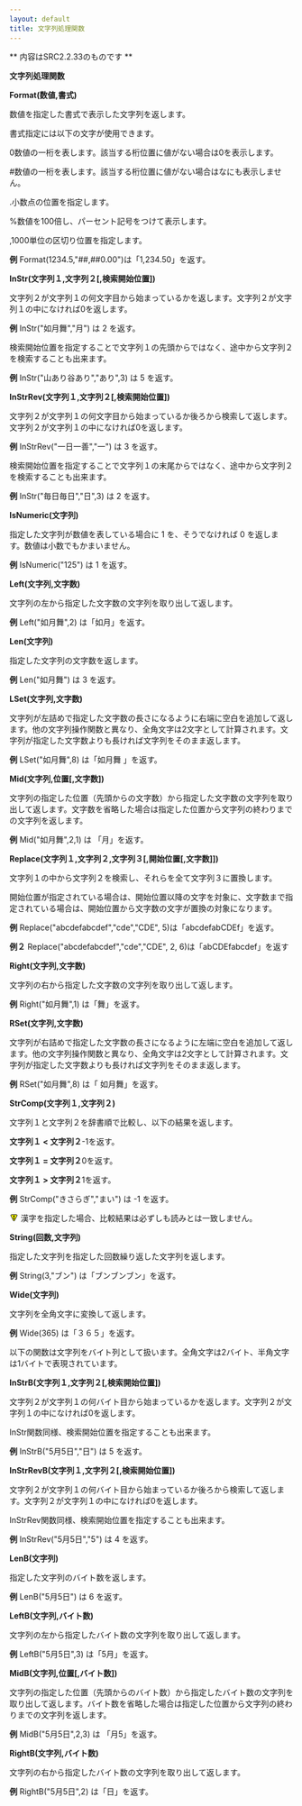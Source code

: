 ```yaml
---
layout: default
title: 文字列処理関数
---
```

** 内容はSRC2.2.33のものです **

**文字列処理関数**

**Format(数値,書式)**

数値を指定した書式で表示した文字列を返します。

書式指定には以下の文字が使用できます。

0数値の一桁を表します。該当する桁位置に値がない場合は0を表示します。

#数値の一桁を表します。該当する桁位置に値がない場合はなにも表示しません。

.小数点の位置を指定します。

%数値を100倍し、パーセント記号をつけて表示します。

,1000単位の区切り位置を指定します。

**例** Format(1234.5,"##,##0.00")は「1,234.50」を返す。

**InStr(文字列１,文字列２[,検索開始位置])**

文字列２が文字列１の何文字目から始まっているかを返します。文字列２が文字列１の中になければ0を返します。

**例** InStr("如月舞","月") は 2 を返す。

検索開始位置を指定することで文字列１の先頭からではなく、途中から文字列２を検索することも出来ます。

**例** InStr("山あり谷あり","あり",3) は 5 を返す。

**InStrRev(文字列１,文字列２[,検索開始位置])**

文字列２が文字列１の何文字目から始まっているか後ろから検索して返します。文字列２が文字列１の中になければ0を返します。

**例** InStrRev("一日一善","一") は 3 を返す。

検索開始位置を指定することで文字列１の末尾からではなく、途中から文字列２を検索することも出来ます。

**例** InStr("毎日毎日","日",3) は 2 を返す。

**IsNumeric(文字列)**

指定した文字列が数値を表している場合に 1 を、そうでなければ 0 を返します。数値は小数でもかまいません。

**例** IsNumeric("125") は 1 を返す。

**Left(文字列,文字数)**

文字列の左から指定した文字数の文字列を取り出して返します。

**例** Left("如月舞",2) は「如月」を返す。

**Len(文字列)**

指定した文字列の文字数を返します。

**例** Len("如月舞") は 3 を返す。

**LSet(文字列,文字数)**

文字列が左詰めで指定した文字数の長さになるように右端に空白を追加して返します。他の文字列操作関数と異なり、全角文字は2文字として計算されます。文字列が指定した文字数よりも長ければ文字列をそのまま返します。

**例** LSet("如月舞",8) は「如月舞  」を返す。

**Mid(文字列,位置[,文字数])**

文字列の指定した位置（先頭からの文字数）から指定した文字数の文字列を取り出して返します。文字数を省略した場合は指定した位置から文字列の終わりまでの文字列を返します。

**例** Mid("如月舞",2,1) は 「月」を返す。

**Replace(文字列１,文字列２,文字列３[,開始位置[,文字数]])**

文字列１の中から文字列２を検索し、それらを全て文字列３に置換します。

開始位置が指定されている場合は、開始位置以降の文字を対象に、文字数まで指定されている場合は、開始位置から文字数の文字が置換の対象になります。

**例** Replace("abcdefabcdef","cde","CDE", 5)は「abcdefabCDEf」を返す。

**例２** Replace("abcdefabcdef","cde","CDE", 2, 6)は「abCDEfabcdef」を返す

**Right(文字列,文字数)**

文字列の右から指定した文字数の文字列を取り出して返します。

**例** Right("如月舞",1) は「舞」を返す。

**RSet(文字列,文字数)**

文字列が右詰めで指定した文字数の長さになるように左端に空白を追加して返します。他の文字列操作関数と異なり、全角文字は2文字として計算されます。文字列が指定した文字数よりも長ければ文字列をそのまま返します。

**例** RSet("如月舞",8) は「  如月舞」を返す。

**StrComp(文字列１,文字列２)**

文字列１と文字列２を辞書順で比較し、以下の結果を返します。

**文字列１ < 文字列２**-1を返す。

**文字列１ = 文字列２**0を返す。

**文字列１ > 文字列２**1を返す。

**例** StrComp("きさらぎ","まい") は -1 を返す。

![](./images/bm0.gif) 漢字を指定した場合、比較結果は必ずしも読みとは一致しません。

**String(回数,文字列)**

指定した文字列を指定した回数繰り返した文字列を返します。

**例** String(3,"ブン") は「ブンブンブン」を返す。

**Wide(文字列)**

文字列を全角文字に変換して返します。

**例** Wide(365) は「３６５」を返す。

以下の関数は文字列をバイト列として扱います。全角文字は2バイト、半角文字は1バイトで表現されています。

**InStrB(文字列１,文字列２[,検索開始位置])**

文字列２が文字列１の何バイト目から始まっているかを返します。文字列２が文字列１の中になければ0を返します。

InStr関数同様、検索開始位置を指定することも出来ます。

**例** InStrB("5月5日","日") は 5 を返す。

**InStrRevB(文字列１,文字列２[,検索開始位置])**

文字列２が文字列１の何バイト目から始まっているか後ろから検索して返します。文字列２が文字列１の中になければ0を返します。

InStrRev関数同様、検索開始位置を指定することも出来ます。

**例** InStrRev("5月5日","5") は 4 を返す。

**LenB(文字列)**

指定した文字列のバイト数を返します。

**例** LenB("5月5日") は 6 を返す。

**LeftB(文字列,バイト数)**

文字列の左から指定したバイト数の文字列を取り出して返します。

**例** LeftB("5月5日",3) は「5月」を返す。

**MidB(文字列,位置[,バイト数])**

文字列の指定した位置（先頭からのバイト数）から指定したバイト数の文字列を取り出して返します。バイト数を省略した場合は指定した位置から文字列の終わりまでの文字列を返します。

**例** MidB("5月5日",2,3) は 「月5」を返す。

**RightB(文字列,バイト数)**

文字列の右から指定したバイト数の文字列を取り出して返します。

**例** RightB("5月5日",2) は「日」を返す。
